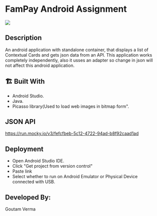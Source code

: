 # FamPay Android Assignment
<img src="https://user-images.githubusercontent.com/54114888/124321900-16460200-db9c-11eb-96da-2c0c35254343.png" >

## Description
An android application with standalone container, that displays a list of Contextual Cards and gets json data from an API.
This application works completely independently, also it usses an adapter so change in json will not affect this android application.

## 🏗 Built With
- Android Studio.
- Java.
- Picasso library(Used to load web images in bitmap form".

## JSON API
https://run.mocky.io/v3/fefcfbeb-5c12-4722-94ad-b8f92caad1ad

## Deployment

- Open Android Studio IDE.
- Click "Get project from version control"
- Paste link 
- Select whether to run on Android Emulator or Physical Device connected with USB.

## Developed By:
Goutam Verma
